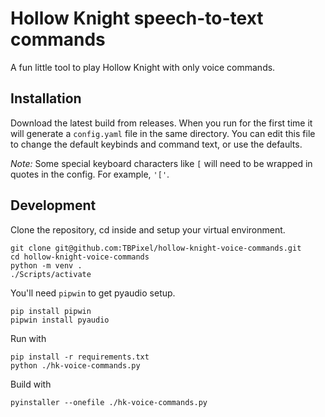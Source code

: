# Hollow Knight speech-to-text commands

A fun little tool to play Hollow Knight with only voice commands.

## Installation

Download the latest build from releases. When you run for the first time it will generate a `config.yaml` file in the same directory. You can edit this file to change the default keybinds and command text, or use the defaults.

*Note:* Some special keyboard characters like `[` will need to be wrapped in quotes in the config. For example, `'['`.

## Development

Clone the repository, cd inside and setup your virtual environment.

```shell
git clone git@github.com:TBPixel/hollow-knight-voice-commands.git
cd hollow-knight-voice-commands
python -m venv .
./Scripts/activate
```

You'll need `pipwin` to get pyaudio setup.

```shell
pip install pipwin
pipwin install pyaudio
```

Run with

```shell
pip install -r requirements.txt
python ./hk-voice-commands.py
```

Build with

```shell
pyinstaller --onefile ./hk-voice-commands.py
```
